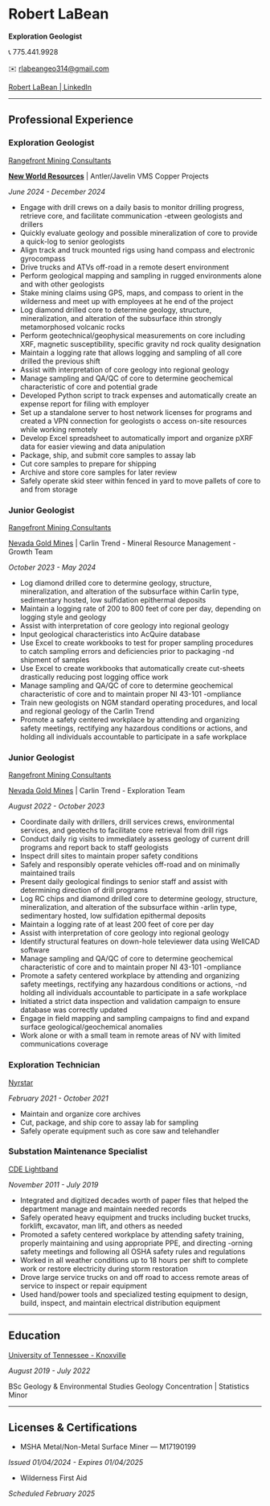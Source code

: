 # **Robert LaBean**

**Exploration Geologist**

:telephone_receiver: 775.441.9928

:envelope: [rlabeangeo314@gmail.com](mailto:rlabeangeo314@gmail.com)

[Robert LaBean | LinkedIn](https://www.linkedin.com/in/robert-t-labean/)

---

## Professional Experience

### Exploration Geologist

[Rangefront Mining Consultants](https://www.rangefront.com)

**[New World Resources](https://newworldres.com/)** | Antler/Javelin VMS Copper Projects

*June 2024 - December 2024*

- Engage with drill crews on a daily basis to monitor drilling progress, retrieve core, and facilitate communication
-etween geologists and drillers
- Quickly evaluate geology and possible mineralization of core to provide a quick-log to senior geologists
- Align track and truck mounted rigs using hand compass and electronic gyrocompass
- Drive trucks and ATVs off-road in a remote desert environment
- Perform geological mapping and sampling in rugged environments alone and with other geologists
- Stake mining claims using GPS, maps, and compass to orient in the wilderness and meet up with employees at
he end of the project
- Log diamond drilled core to determine geology, structure, mineralization, and alteration of the subsurface
ithin strongly metamorphosed volcanic rocks
- Perform geotechnical/geophysical measurements on core including XRF, magnetic susceptibility, specific gravity
nd rock quality designation
- Maintain a logging rate that allows logging and sampling of all core drilled the previous shift
- Assist with interpretation of core geology into regional geology
- Manage sampling and QA/QC of core to determine geochemical characteristic of core and potential grade
- Developed Python script to track expenses and automatically create an expense report for filing with employer
- Set up a standalone server to host network licenses for programs and created a VPN connection for geologists
o access on-site resources while working remotely
- Develop Excel spreadsheet to automatically import and organize pXRF data for easier viewing and data
anipulation
- Package, ship, and submit core samples to assay lab
- Cut core samples to prepare for shipping
- Archive and store core samples for later review
- Safely operate skid steer within fenced in yard to move pallets of core to and from storage

### Junior Geologist

[Rangefront Mining Consultants](https://www.rangefront.com)

[Nevada Gold Mines](<https://www.barrick.com/English/operations/nevada-gold-mines/default.aspx>) | Carlin Trend - Mineral Resource Management - Growth Team

*October 2023 - May 2024*

- Log diamond drilled core to determine geology, structure, mineralization, and alteration of the subsurface within Carlin type,
sedimentary hosted, low sulfidation epithermal deposits
- Maintain a logging rate of 200 to 800 feet of core per day, depending on logging style and geology
- Assist with interpretation of core geology into regional geology
- Input geological characteristics into AcQuire database
- Use Excel to create workbooks to test for proper sampling procedures to catch sampling errors and deficiencies prior to packaging
-nd shipment of samples
- Use Excel to create workbooks that automatically create cut-sheets drastically reducing post logging office work
- Manage sampling and QA/QC of core to determine geochemical characteristic of core and to maintain proper NI 43-101
-ompliance
- Train new geologists on NGM standard operating procedures, and local and regional geology of the Carlin Trend
- Promote a safety centered workplace by attending and organizing safety meetings, rectifying any hazardous conditions or actions,
and holding all individuals accountable to participate in a safe workplace

### Junior Geologist

[Rangefront Mining Consultants](https://www.rangefront.com)

[Nevada Gold Mines](<https://www.barrick.com/English/operations/nevada-gold-mines/default.aspx>) | Carlin Trend - Exploration Team

*August 2022 - October 2023*

- Coordinate daily with drillers, drill services crews, environmental services, and geotechs to facilitate core retrieval from drill rigs
- Conduct daily rig visits to immediately assess geology of current drill programs and report back to staff geologists
- Inspect drill sites to maintain proper safety conditions
- Safely and responsibly operate vehicles off-road and on minimally maintained trails
- Present daily geological findings to senior staff and assist with determining direction of drill programs
- Log RC chips and diamond drilled core to determine geology, structure, mineralization, and alteration of the subsurface within
-arlin type, sedimentary hosted, low sulfidation epithermal deposits
- Maintain a logging rate of at least 200 feet of core per day
- Assist with interpretation of core geology into regional geology
- Identify structural features on down-hole televiewer data using WellCAD software
- Manage sampling and QA/QC of core to determine geochemical characteristic of core and to maintain proper NI 43-101
-ompliance
- Promote a safety centered workplace by attending and organizing safety meetings, rectifying any hazardous conditions or actions,
-nd holding all individuals accountable to participate in a safe workplace
- Initiated a strict data inspection and validation campaign to ensure database was correctly updated
- Engage in field mapping and sampling campaigns to find and expand surface geological/geochemical anomalies
- Work alone or with a small team in remote areas of NV with limited communications coverage

### Exploration Technician

[Nyrstar](https://www.nyrstar.com/)

*February 2021 - October 2021*

- Maintain and organize core archives
- Cut, package, and ship core to assay lab for sampling
- Safely operate equipment such as core saw and telehandler

### Substation Maintenance Specialist

[CDE Lightband](https://cdelightband.com/)

*November 2011 - July 2019*

- Integrated and digitized decades worth of paper files that helped the department manage and maintain needed records
- Safely operated heavy equipment and trucks including bucket trucks, forklift, excavator, man lift, and others as needed
- Promoted a safety centered workplace by attending safety training, properly maintaining and using appropriate PPE, and directing
-orning safety meetings and following all OSHA safety rules and regulations
- Worked in all weather conditions up to 18 hours per shift to complete work or restore electricity during storm restoration
- Drove large service trucks on and off road to access remote areas of service to inspect or repair equipment
- Used hand/power tools and specialized testing equipment to design, build, inspect, and maintain electrical distribution equipment

---

## Education

[University of Tennessee - Knoxville](https://www.utk.edu/)

*August 2019 - July 2022*

BSc Geology & Environmental Studies
Geology Concentration | Statistics Minor

---

## Licenses & Certifications

- MSHA Metal/Non-Metal Surface Miner — M17190199

*Issued 01/04/2024 - Expires 01/04/2025*

- Wilderness First Aid

*Scheduled February 2025*
